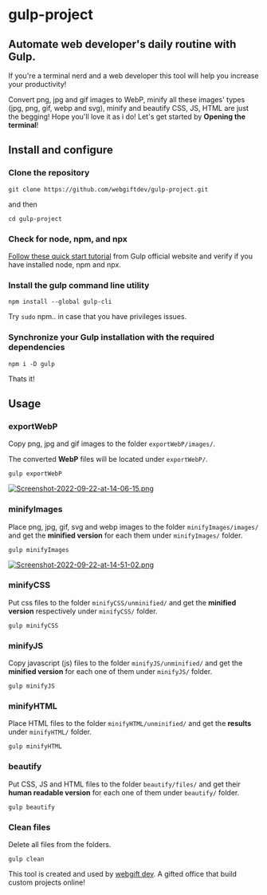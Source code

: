 # gulp-project
## Automate web developer's daily routine with Gulp.

If you're a terminal nerd and a web developer this tool will help you increase your productivity! 

Convert png, jpg and gif images to WebP, minify all these images' types (jpg, png, gif, webp and svg), minify and beautify CSS, JS, HTML are just the begging! Hope you'll love it as i do! Let's get started by **Opening the terminal**!

## Install and configure
### Clone the repository
```shell
git clone https://github.com/webgiftdev/gulp-project.git
``` 
and then 
```shell 
cd gulp-project
```

### Check for node, npm, and npx
[Follow these quick start tutorial](https://gulpjs.com/docs/en/getting-started/quick-start) from Gulp official website and verify if you have installed node, npm and npx.

### Install the gulp command line utility
```shell
npm install --global gulp-cli
```

Try `sudo` npm.. in case that you have privileges issues.

### Synchronize your Gulp installation with the required dependencies
```shell
npm i -D gulp
```

Thats it! 

## Usage
### exportWebP
Copy png, jpg and gif images to the folder `exportWebP/images/`. 

The converted **WebP** files will be located under `exportWebP/`.

```shell
gulp exportWebP
```

[![Screenshot-2022-09-22-at-14-06-15.png](https://i.postimg.cc/g056rr5W/Screenshot-2022-09-22-at-14-06-15.png)](https://postimg.cc/Mc7GFZqP)


### minifyImages
Place png, jpg, gif, svg and webp images to the folder `minifyImages/images/` and get the **minified version** for each them under `minifyImages/` folder.

```shell
gulp minifyImages
```

[![Screenshot-2022-09-22-at-14-51-02.png](https://i.postimg.cc/RZQZjdKy/Screenshot-2022-09-22-at-14-51-02.png)](https://postimg.cc/TK1xbrkJ)


### minifyCSS
Put css files to the folder `minifyCSS/unminified/` and get the **minified version** respectively under `minifyCSS/` folder.

```shell
gulp minifyCSS
```


### minifyJS
Copy javascript (js) files to the folder `minifyJS/unminified/` and get the **minified version** for each one of them under `minifyJS/` folder.

```shell
gulp minifyJS
```


### minifyHTML
Place HTML files to the folder `minifyHTML/unminified/` and get the **results** under `minifyHTML/` folder.

```shell
gulp minifyHTML
```


### beautify
Put CSS, JS and HTML files to the folder `beautify/files/` and get their **human readable version** for each one of them under `beautify/` folder.

```shell
gulp beautify
```


### Clean files
Delete all files from the folders. 

```shell
gulp clean
```


This tool is created and used by [webgift dev](https://webgift.dev). A gifted office that build custom projects online!